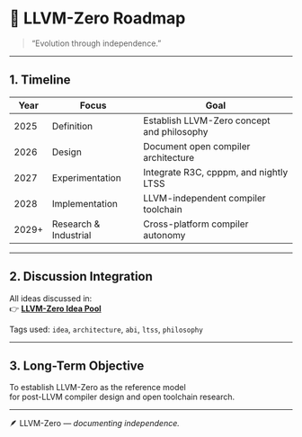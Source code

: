 # 📅 LLVM-Zero Roadmap
> “Evolution through independence.”

---

## 1. Timeline
| Year | Focus | Goal |
|------|--------|------|
| 2025 | Definition | Establish LLVM-Zero concept and philosophy |
| 2026 | Design | Document open compiler architecture |
| 2027 | Experimentation | Integrate R3C, cpppm, and nightly LTSS |
| 2028 | Implementation | LLVM-independent compiler toolchain |
| 2029+ | Research & Industrial | Cross-platform compiler autonomy |

---

## 2. Discussion Integration
All ideas discussed in:  
👉 [**LLVM-Zero Idea Pool**](https://github.com/0200134/LLVM-zero-ecosystem/discussions)

Tags used:
`idea`, `architecture`, `abi`, `ltss`, `philosophy`

---

## 3. Long-Term Objective
To establish LLVM-Zero as the reference model  
for post-LLVM compiler design and open toolchain research.

---

🪶 LLVM-Zero — *documenting independence.*
